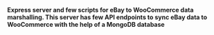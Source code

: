 **Express server and few scripts for eBay to WooCommerce data marshalling. This server has few API endpoints to sync eBay data to WooCommerce with the help of a MongoDB database**